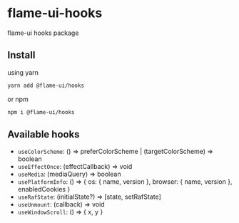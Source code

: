 # flame-ui-hooks

flame-ui hooks package

## Install

using yarn

```bash
yarn add @flame-ui/hooks
```

or npm

```bash
npm i @flame-ui/hooks
```

## Available hooks

- `useColorScheme`: () => preferColorScheme | (targetColorScheme) => boolean
- `useEffectOnce`: (effectCallback) => void
- `useMedia`: (mediaQuery) => boolean
- `usePlatformInfo`: () => { os: { name, version }, browser: { name, version }, enabledCookies }
- `useRafState`: (initialState?) => [state, setRafState]
- `useUnmount`: (callback) => void
- `useWindowScroll`: () => { x, y }
